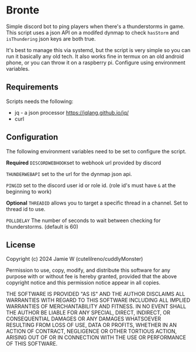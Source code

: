 # Bronte
Simple discord bot to ping players when there's a thunderstorms in game. This script uses a json API on a modifed dynmap to check `hasStorm` and `isThundering` json keys are both true.

It's best to manage this via systemd, but the script is very simple so you can run it basically any old tech. It also works fine in termux on an old android phone, or you can throw it on a raspberry pi. Configure using environment variables.

## Requirements
Scripts needs the following:
* jq - a json processor https://jqlang.github.io/jq/
* curl

## Configuration
The following environment variables need to be set to configure the script.

**Required**
`DISCORDWEBHOOK`set to webhook url provided by discord

`THUNDERWEBAPI` set to the url for the dynmap json api.

`PINGID` set to the discord user id or role id. (role id's must have `&` at the beginning to work)

**Optional**
`THREADID` allows you to target a specific thread in a channel. Set to thread id to use.

`POLLDELAY` The number of seconds to wait between checking for thunderstorms. (default is 60)

## License
Copyright (c) 2024 Jamie W (cutelilreno/cuddlyMonster)

Permission to use, copy, modify, and distribute this software for any
purpose with or without fee is hereby granted, provided that the above
copyright notice and this permission notice appear in all copies.

THE SOFTWARE IS PROVIDED "AS IS" AND THE AUTHOR DISCLAIMS ALL WARRANTIES
WITH REGARD TO THIS SOFTWARE INCLUDING ALL IMPLIED WARRANTIES OF
MERCHANTABILITY AND FITNESS. IN NO EVENT SHALL THE AUTHOR BE LIABLE FOR
ANY SPECIAL, DIRECT, INDIRECT, OR CONSEQUENTIAL DAMAGES OR ANY DAMAGES
WHATSOEVER RESULTING FROM LOSS OF USE, DATA OR PROFITS, WHETHER IN AN
ACTION OF CONTRACT, NEGLIGENCE OR OTHER TORTIOUS ACTION, ARISING OUT OF
OR IN CONNECTION WITH THE USE OR PERFORMANCE OF THIS SOFTWARE.